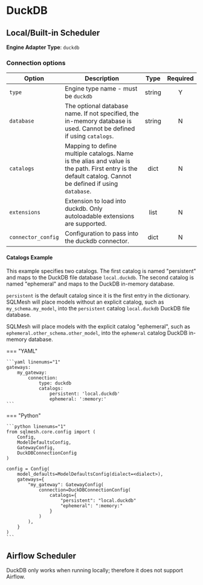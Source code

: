 # DuckDB

## Local/Built-in Scheduler
**Engine Adapter Type**: `duckdb`

### Connection options

| Option     | Description                                                                                                                                                      |  Type  | Required |
|--------------------|----------------------------------------------------------------------------------------------------------------------------------------------------------|:------:|:--------:|
| `type`             | Engine type name - must be `duckdb`                                                                                                                      | string |    Y     |
| `database`         | The optional database name. If not specified, the in-memory database is used. Cannot be defined if using `catalogs`.                                     | string |    N     |
| `catalogs`         | Mapping to define multiple catalogs. Name is the alias and value is the path. First entry is the default catalog. Cannot be defined if using `database`. |  dict  |    N     |
| `extensions`       | Extension to load into duckdb. Only autoloadable extensions are supported.                                                                               |  list  |    N     |
| `connector_config` | Configuration to pass into the duckdb connector.                                                                                                         |  dict  |    N     |

#### Catalogs Example

This example specifies two catalogs. The first catalog is named "persistent" and maps to the DuckDB file database `local.duckdb`. The second catalog is named "ephemeral" and maps to the DuckDB in-memory database.

`persistent` is the default catalog since it is the first entry in the dictionary. SQLMesh will place models without an explicit catalog, such as `my_schema.my_model`, into the `persistent` catalog `local.duckdb` DuckDB file database.

SQLMesh will place models with the explicit catalog "ephemeral", such as `ephemeral.other_schema.other_model`, into the `ephemeral` catalog DuckDB in-memory database.

=== "YAML"

    ```yaml linenums="1"
    gateways:
        my_gateway:
            connection:
                type: duckdb
                catalogs:
                    persistent: 'local.duckdb'
                    ephemeral: ':memory:'
    ```

=== "Python"

    ```python linenums="1"
    from sqlmesh.core.config import (
        Config,
        ModelDefaultsConfig,
        GatewayConfig,
        DuckDBConnectionConfig
    )

    config = Config(
        model_defaults=ModelDefaultsConfig(dialect=<dialect>),
        gateways={
            "my_gateway": GatewayConfig(
                connection=DuckDBConnectionConfig(
                    catalogs={
                        "persistent": "local.duckdb"
                        "ephemeral": ":memory:"
                    }
                )
            ),
        }
    )
    ```

## Airflow Scheduler
DuckDB only works when running locally; therefore it does not support Airflow.
